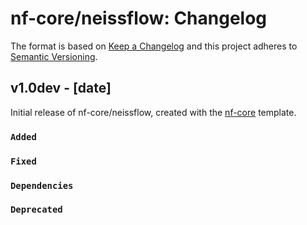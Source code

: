 # nf-core/neissflow: Changelog

The format is based on [Keep a Changelog](https://keepachangelog.com/en/1.0.0/)
and this project adheres to [Semantic Versioning](https://semver.org/spec/v2.0.0.html).

## v1.0dev - [date]

Initial release of nf-core/neissflow, created with the [nf-core](https://nf-co.re/) template.

### `Added`

### `Fixed`

### `Dependencies`

### `Deprecated`
